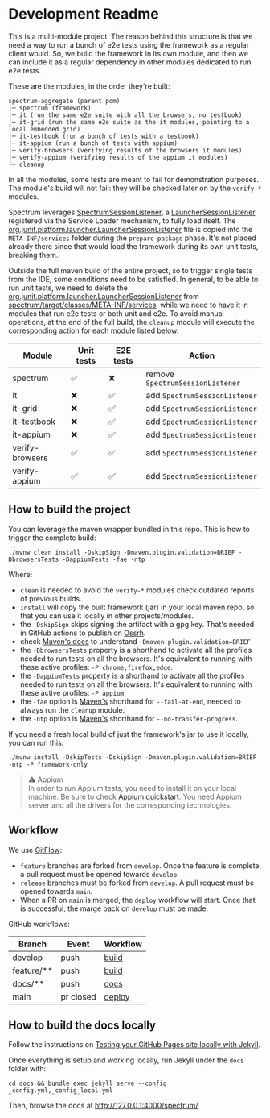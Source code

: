 # Development Readme

This is a multi-module project. The reason behind this structure is that we need a way to run a bunch of e2e tests using the framework as a regular
client would. So, we build the framework in its own module, and then we can include it as a regular dependency in other modules dedicated to run e2e tests.

These are the modules, in the order they're built:

```
spectrum-aggregate (parent pom)
|─ spectrum (framework)
|─ it (run the same e2e suite with all the browsers, no testbook)
|─ it-grid (run the same e2e suite as the it modules, pointing to a local embedded grid)
|─ it-testbook (run a bunch of tests with a testbook)
|─ it-appium (run a bunch of tests with appium)
|─ verify-browsers (verifying results of the browsers it modules)
|─ verify-appium (verifying results of the appium it modules)
└─ cleanup
```

In all the modules, some tests are meant to fail for demonstration purposes.
The module's build will not fail: they will be checked later on by the `verify-*` modules.

Spectrum leverages [SpectrumSessionListener](spectrum/src/main/java/io/github/giulong/spectrum/SpectrumSessionListener.java),
a [LauncherSessionListener](https://junit.org/junit5/docs/current/user-guide/#launcher-api-launcher-session-listeners-custom)
registered via the Service Loader mechanism, to fully load itself.
The [org.junit.platform.launcher.LauncherSessionListener](spectrum/src/main/resources/org.junit.platform.launcher.LauncherSessionListener)
file is copied into the `META-INF/services` folder during the `prepare-package` phase.
It's not placed already there since that would load the framework during its own unit tests, breaking them.

Outside the full maven build of the entire project, so to trigger single tests from the IDE, some conditions need to be satisfied.
In general, to be able to run unit tests, we need to delete
the [org.junit.platform.launcher.LauncherSessionListener](spectrum/src/main/resources/org.junit.platform.launcher.LauncherSessionListener)
from [spectrum/target/classes/META-INF/services](spectrum/target/classes/META-INF/services),
while we need to have it in modules that run e2e tests or both unit and e2e.
To avoid manual operations, at the end of the full build, the `cleanup` module will execute the corresponding action for each module listed below.

| Module          | Unit tests | E2E tests | Action                           |
|-----------------|------------|-----------|----------------------------------|
| spectrum        | ✅          | ❌         | remove `SpectrumSessionListener` |
| it              | ❌          | ✅         | add `SpectrumSessionListener`    |
| it-grid         | ❌          | ✅         | add `SpectrumSessionListener`    |
| it-testbook     | ❌          | ✅         | add `SpectrumSessionListener`    |
| it-appium       | ❌          | ✅         | add `SpectrumSessionListener`    |
| verify-browsers | ✅          | ✅         | add `SpectrumSessionListener`    |
| verify-appium   | ✅          | ✅         | add `SpectrumSessionListener`    |

## How to build the project

You can leverage the maven wrapper bundled in this repo. This is how to trigger the complete build:

`./mvnw clean install -DskipSign -Dmaven.plugin.validation=BRIEF -DbrowsersTests -DappiumTests -fae -ntp`

Where:

* `clean` is needed to avoid the `verify-*` modules check outdated reports of previous builds.
* `install` will copy the built framework (jar) in your local maven repo, so that you can use it locally in other projects/modules.
* the `-DskipSign` skips signing the artifact with a gpg key. That's needed in GitHub actions to publish
  on [Ossrh](https://s01.oss.sonatype.org/content/repositories/releases/io/github/giulong/spectrum/).
* check [Maven's docs](https://maven.apache.org/guides/plugins/validation/index.html) to understand `-Dmaven.plugin.validation=BRIEF`
* the `-DbrowsersTests` property is a shorthand to activate all the profiles needed to run tests on all the browsers. It's equivalent to
  running with these active profiles: `-P chrome,firefox,edge`.
* the `-DappiumTests` property is a shorthand to activate all the profiles needed to run tests on all the browsers. It's equivalent to
  running with these active profiles: `-P appium`.
* the `-fae` option is [Maven's](https://maven.apache.org/ref/3.6.3/maven-embedder/cli.html) shorthand for `--fail-at-end`, needed to always run the `cleanup` module.
* the `-ntp` option is [Maven's](https://maven.apache.org/docs/3.6.1/release-notes.html#user-visible-changes) shorthand for `--no-transfer-progress`.

If you need a fresh local build of just the framework's jar to use it locally, you can run this:

`./mvnw install -DskipTests -DskipSign -Dmaven.plugin.validation=BRIEF -ntp -P framework-only`

> ⚠️ Appium<br/>
> In order to run Appium tests, you need to install it on your local machine. Be sure to check 
> [Appium quickstart](http://appium.io/docs/en/latest/quickstart/).
> You need Appium server and all the drivers for the corresponding technologies.

## Workflow

We use [GitFlow](http://datasift.github.io/gitflow/IntroducingGitFlow.html):

* `feature` branches are forked from `develop`. Once the feature is complete, a pull request must be opened towards `develop`.
* `release` branches must be forked from `develop`. A pull request must be opened towards `main`.
* When a PR on `main` is merged, the `deploy` workflow will start. Once that is successful, the marge back on `develop` must be made.

GitHub workflows:

| Branch     | Event     | Workflow                               |
|------------|-----------|----------------------------------------|
| develop    | push      | [build](.github/workflows/build.yml)   |
| feature/** | push      | [build](.github/workflows/build.yml)   |
| docs/**    | push      | [docs](.github/workflows/docs.yml)     |
| main       | pr closed | [deploy](.github/workflows/deploy.yml) |

## How to build the docs locally

Follow the instructions
on [Testing your GitHub Pages site locally with Jekyll](https://docs.github.com/en/pages/setting-up-a-github-pages-site-with-jekyll/testing-your-github-pages-site-locally-with-jekyll).

Once everything is setup and working locally, run Jekyll under the `docs` folder with:

`cd docs && bundle exec jekyll serve --config _config.yml,_config_local.yml`

Then, browse the docs at http://127.0.0.1:4000/spectrum/
